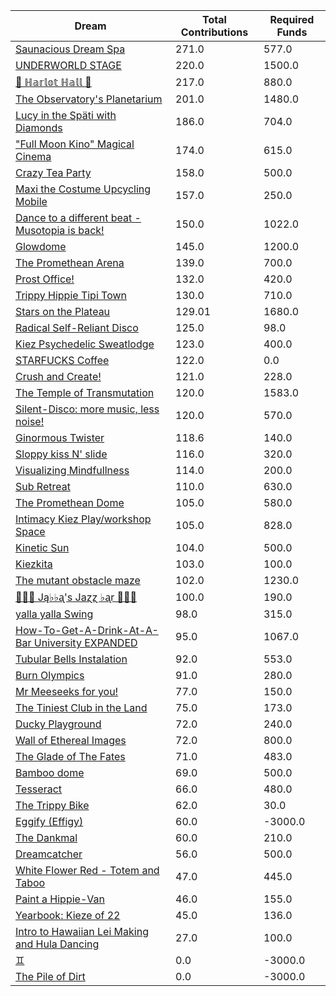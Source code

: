 | Dream | Total Contributions | Required Funds |
| ----- | ------------------- | -------------- |
| [Saunacious Dream Spa](https://kiezburn.dreams.wtf/kiez-burn-2022/625156b9bff459002d4b0801) | 271.0 | 577.0 |
| [UNDERWORLD STAGE](https://kiezburn.dreams.wtf/kiez-burn-2022/624b3b15bff459002d47560e) | 220.0 | 1500.0 |
| [🍑 ℍ𝕒𝕣𝕝𝕠𝕥 ℍ𝕒𝕝𝕝 🍑](https://kiezburn.dreams.wtf/kiez-burn-2022/625062fcbff459002d4a2279) | 217.0 | 880.0 |
| [The Observatory's Planetarium](https://kiezburn.dreams.wtf/kiez-burn-2022/6251457dbff459002d4add81) | 201.0 | 1480.0 |
| [Lucy in the Späti with Diamonds](https://kiezburn.dreams.wtf/kiez-burn-2022/62417185bff459002d4579a3) | 186.0 | 704.0 |
| [ "Full Moon Kino" Magical Cinema ](https://kiezburn.dreams.wtf/kiez-burn-2022/62502e40bff459002d49db0d) | 174.0 | 615.0 |
| [Crazy Tea Party](https://kiezburn.dreams.wtf/kiez-burn-2022/624f3ec9bff459002d495da3) | 158.0 | 500.0 |
| [Maxi the Costume Upcycling Mobile](https://kiezburn.dreams.wtf/kiez-burn-2022/625303b9bff459002d4e9647) | 157.0 | 250.0 |
| [Dance to a different beat - Musotopia is back!](https://kiezburn.dreams.wtf/kiez-burn-2022/6252a290bff459002d4cf22c) | 150.0 | 1022.0 |
| [Glowdome](https://kiezburn.dreams.wtf/kiez-burn-2022/6253221dbff459002d4f33b8) | 145.0 | 1200.0 |
| [The Promethean Arena](https://kiezburn.dreams.wtf/kiez-burn-2022/62517552bff459002d4b2f4c) | 139.0 | 700.0 |
| [Prost Office!](https://kiezburn.dreams.wtf/kiez-burn-2022/62506c97bff459002d4a291c) | 132.0 | 420.0 |
| [Trippy Hippie Tipi Town](https://kiezburn.dreams.wtf/kiez-burn-2022/6250a340bff459002d4a86d2) | 130.0 | 710.0 |
| [Stars on the Plateau](https://kiezburn.dreams.wtf/kiez-burn-2022/62505020bff459002d4a0115) | 129.01 | 1680.0 |
| [Radical Self-Reliant Disco](https://kiezburn.dreams.wtf/kiez-burn-2022/624c0e65bff459002d47ad27) | 125.0 | 98.0 |
| [Kiez Psychedelic Sweatlodge ](https://kiezburn.dreams.wtf/kiez-burn-2022/6252c733bff459002d4d4e0a) | 123.0 | 400.0 |
| [STARFUCKS Coffee](https://kiezburn.dreams.wtf/kiez-burn-2022/62525edebff459002d4c88e4) | 122.0 | 0.0 |
| [Crush and Create!](https://kiezburn.dreams.wtf/kiez-burn-2022/624f063abff459002d48ca8c) | 121.0 | 228.0 |
| [The Temple of Transmutation](https://kiezburn.dreams.wtf/kiez-burn-2022/62499a8dbff459002d46e87a) | 120.0 | 1583.0 |
| [Silent-Disco: more music, less noise!](https://kiezburn.dreams.wtf/kiez-burn-2022/624f3aaabff459002d4950e4) | 120.0 | 570.0 |
| [Ginormous Twister](https://kiezburn.dreams.wtf/kiez-burn-2022/6251dd67bff459002d4c2197) | 118.6 | 140.0 |
| [Sloppy kiss N' slide ](https://kiezburn.dreams.wtf/kiez-burn-2022/62534fedbff459002d51406f) | 116.0 | 320.0 |
| [Visualizing Mindfullness](https://kiezburn.dreams.wtf/kiez-burn-2022/625303cabff459002d4e980e) | 114.0 | 200.0 |
| [Sub Retreat](https://kiezburn.dreams.wtf/kiez-burn-2022/62533d5abff459002d500916) | 110.0 | 630.0 |
| [The Promethean Dome](https://kiezburn.dreams.wtf/kiez-burn-2022/6250072fbff459002d49b341) | 105.0 | 580.0 |
| [Intimacy Kiez Play/workshop Space](https://kiezburn.dreams.wtf/kiez-burn-2022/62507577bff459002d4a4266) | 105.0 | 828.0 |
| [Kinetic Sun](https://kiezburn.dreams.wtf/kiez-burn-2022/6252cb83bff459002d4d6b15) | 104.0 | 500.0 |
| [Kiezkita](https://kiezburn.dreams.wtf/kiez-burn-2022/625352d6bff459002d516cab) | 103.0 | 100.0 |
| [The mutant obstacle maze](https://kiezburn.dreams.wtf/kiez-burn-2022/623c3e06bff459002d44bed2) | 102.0 | 1230.0 |
| [🎹🎹🎹 Ją♭♭ᶏ's Jaɀɀ ♭ᶏr 🎹🎹🎹](https://kiezburn.dreams.wtf/kiez-burn-2022/625e8179bff459002d5eee75) | 100.0 | 190.0 |
| [yalla yalla Swing](https://kiezburn.dreams.wtf/kiez-burn-2022/6252f5d9bff459002d4e38f1) | 98.0 | 315.0 |
| [How-To-Get-A-Drink-At-A-Bar University EXPANDED](https://kiezburn.dreams.wtf/kiez-burn-2022/624ea014bff459002d486b47) | 95.0 | 1067.0 |
| [Tubular Bells Instalation](https://kiezburn.dreams.wtf/kiez-burn-2022/624db933bff459002d4824be) | 92.0 | 553.0 |
| [Burn Olympics](https://kiezburn.dreams.wtf/kiez-burn-2022/62389918bff459002d43f4a2) | 91.0 | 280.0 |
| [Mr Meeseeks for you!](https://kiezburn.dreams.wtf/kiez-burn-2022/62589728bff459002d590988) | 77.0 | 150.0 |
| [The Tiniest Club in the Land](https://kiezburn.dreams.wtf/kiez-burn-2022/624c1864bff459002d47b77b) | 75.0 | 173.0 |
| [Ducky Playground](https://kiezburn.dreams.wtf/kiez-burn-2022/62534b08bff459002d510123) | 72.0 | 240.0 |
| [Wall of Ethereal Images](https://kiezburn.dreams.wtf/kiez-burn-2022/624f316fbff459002d494699) | 72.0 | 800.0 |
| [The Glade of The Fates](https://kiezburn.dreams.wtf/kiez-burn-2022/62514be0bff459002d4aff19) | 71.0 | 483.0 |
| [Bamboo dome](https://kiezburn.dreams.wtf/kiez-burn-2022/62442c02bff459002d461275) | 69.0 | 500.0 |
| [Tesseract](https://kiezburn.dreams.wtf/kiez-burn-2022/624ca260bff459002d47e5c8) | 66.0 | 480.0 |
| [The Trippy Bike](https://kiezburn.dreams.wtf/kiez-burn-2022/622b5c82d875f9002daf63c2) | 62.0 | 30.0 |
| [Eggify (Effigy)](https://kiezburn.dreams.wtf/kiez-burn-2022/62528776bff459002d4ca260) | 60.0 | -3000.0 |
| [The Dankmal](https://kiezburn.dreams.wtf/kiez-burn-2022/6252a27abff459002d4cf141) | 60.0 | 210.0 |
| [Dreamcatcher](https://kiezburn.dreams.wtf/kiez-burn-2022/62532a41bff459002d4f5d2d) | 56.0 | 500.0 |
| [White Flower Red - Totem and Taboo](https://kiezburn.dreams.wtf/kiez-burn-2022/624ee124bff459002d48a1c1) | 47.0 | 445.0 |
| [Paint a Hippie-Van](https://kiezburn.dreams.wtf/kiez-burn-2022/624e8e65bff459002d485e8a) | 46.0 | 155.0 |
| [Yearbook: Kieze of 22](https://kiezburn.dreams.wtf/kiez-burn-2022/625342a3bff459002d507320) | 45.0 | 136.0 |
| [Intro to Hawaiian Lei Making and Hula Dancing](https://kiezburn.dreams.wtf/kiez-burn-2022/62533e56bff459002d5028f4) | 27.0 | 100.0 |
| [♊︎](https://kiezburn.dreams.wtf/kiez-burn-2022/62525228bff459002d4c81cc) | 0.0 | -3000.0 |
| [The Pile of Dirt](https://kiezburn.dreams.wtf/kiez-burn-2022/6234dd4fbff459002d42c5d9) | 0.0 | -3000.0 |
